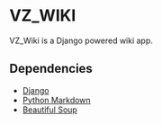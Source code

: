 VZ_WIKI
===============

VZ_Wiki is a Django powered wiki app.

Dependencies
--------------

* [Django](http://djangoproject.com)
* [Python Markdown](http://www.freewisdom.org/projects/python-markdown)
* [Beautiful Soup](http://www.crummy.com/software/BeautifulSoup)
